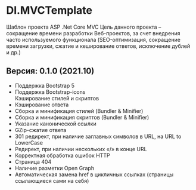 # DI.MVCTemplate
Шаблон проекта ASP .Net Core MVC
Цель данного проекта – сокращение времени разработки Веб-проектов, за счет внедрения часто используемого функционала (SEO-оптимизация, сокращение времени загрузки, сжатие и кеширование ответов, исключение дублей и др.)

<h2>Версия: 0.1.0 (2021.10)</h2>
<ul> 
                    <li>Поддержка Bootstrap 5</li>
                    <li>Поддержка Bootstrap-icons</li>
                    <l>Кэширование стилей и скриптов</li>
                    <li>Кэширование ответа</li>
                    <li>Сборка и минификация стилей (Bundler & Minifier)</li>
                    <li>Сборка и минификация скриптов (Bundler & Minifier)</li>
                    <li>Указание канонической ссылки</li>
                    <li>GZip-сжатие ответа</li>
                    <li>301 редирект, при наличие заглавных символов в URL, на URL to LowerCase</li>
                    <li>Редирект, при наличии нескольких «/» в конце URL</li>
                    <li>Корректная обработка ошибок HTTP</li>
                    <li>Страница 404</li>
                    <li>Наличие разметки Open Graph</li>
                    <li>Автоматическая замена href в цикличных ссылках (страницы ссылающиеся сами на себя)</li>
                </ul>
